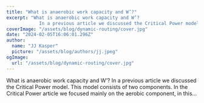 ```yaml
---
title: "What is anaerobic work capacity and W’?"
excerpt: "What is anaerobic work capacity and W’?
            In a previous article we discussed the Critical Power model. This model consists of two components. In the Critical Power article we focused mainly "
coverImage: "/assets/blog/dynamic-routing/cover.jpg"
date: "2024-02-05T16:06:01.296Z"
author:
  name: "JJ Kasper"
  picture: "/assets/blog/authors/jj.jpeg"
ogImage:
  url: "/assets/blog/dynamic-routing/cover.jpg"
---
```


What is anaerobic work capacity and W’?
            In a previous article we discussed the Critical Power model. This model consists of two components. In the Critical Power article we focused mainly on the aerobic component, in this…